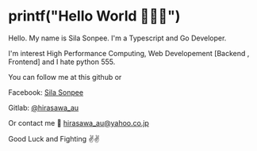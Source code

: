 # printf("Hello World 🤟🤟🤟")

Hello. My name is Sila Sonpee. I'm a Typescript and Go Developer.

I'm interest High Performance Computing, Web Developement [Backend , Frontend] and I hate python 555.

You can follow me at this github or

Facebook: [Sila Sonpee](https://www.facebook.com/hirasawa.au)

Gitlab: [@hirasawa_au](https://gitlab.com/hirasawa_au)

Or contact me 📧 [hirasawa_au@yahoo.co.jp](mailto:hirasawa_au@yahoo.co.jp)


Good Luck and Fighting ✌️✌️

